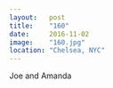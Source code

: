 ```yaml
---
layout:   post
title:    "160"
date:     2016-11-02
image:    "160.jpg"
location: "Chelsea, NYC"
---
```


Joe and Amanda
